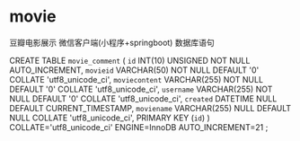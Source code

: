# movie
豆瓣电影展示
微信客户端(小程序+springboot)
数据库语句



CREATE TABLE `movie_comment` (
	`id` INT(10) UNSIGNED NOT NULL AUTO_INCREMENT,
	`movieid` VARCHAR(50) NOT NULL DEFAULT '0' COLLATE 'utf8_unicode_ci',
	`moviecontent` VARCHAR(255) NOT NULL DEFAULT '0' COLLATE 'utf8_unicode_ci',
	`username` VARCHAR(255) NOT NULL DEFAULT '0' COLLATE 'utf8_unicode_ci',
	`created` DATETIME NULL DEFAULT CURRENT_TIMESTAMP,
	`moviename` VARCHAR(255) NULL DEFAULT NULL COLLATE 'utf8_unicode_ci',
	PRIMARY KEY (`id`)
)
COLLATE='utf8_unicode_ci'
ENGINE=InnoDB
AUTO_INCREMENT=21
;
